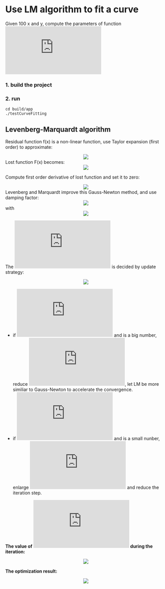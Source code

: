 # Use LM algorithm to fit a curve
Given 100 x and y, compute the parameters of function ![](https://latex.codecogs.com/gif.latex?y%20%3D%20exp%28ax%5E2&plus;bx&plus;c%29)
### 1. build the project
### 2. run 
`cd build/app`  
`./testCurveFitting`

## Levenberg-Marquardt algorithm
Residual function f(x) is a non-linear function, use Taylor expansion (first order) to approximate:  
<div align=center><img src=https://latex.codecogs.com/gif.latex?%5Cbold%7Bf%7D%20%28%5Cbold%7Bx%7D&plus;%5CDelta%20%5Cbold%7Bx%7D%29%20%5Capprox%20%5Cbold%7Bf%28x%29%7D%20&plus;%20%5Cbold%7BJ%7D%20%5CDelta%20%5Cbold%7Bx%7D></div>
Lost function F(x) becomes:
<div align=center><img src=https://latex.codecogs.com/gif.latex?F%28%5Cbold%7Bx%7D&plus;%20%5CDelta%20%5Cbold%7Bx%7D%29%20%3D%20%5Cfrac%7B1%7D%7B2%7D%20%7C%7C%5Cbold%7Bf%28x&plus;%5CDelta%20x%29%7D%7C%7C%5E2%20%3D%20F%28%5Cbold%7Bx%7D%29%20&plus;%20%5CDelta%20%5Cbold%7Bx%7D%20%5ET%20%5Cbold%7BJ%7D%5ET%5Cbold%7Bf%7D%20&plus;%20%5Cfrac%7B1%7D%7B2%7D%20%5CDelta%20%5Cbold%7Bx%7D%5ET%5Cbold%7BJ%7D%5ET%5Cbold%7BJ%7D%20%5CDelta%20%5Cbold%7Bx%7D></div>

Compute first order derivative of lost function and set it to zero:
<div align=center><img src=https://latex.codecogs.com/gif.latex?%5Cbold%7BJ%7D%5ET%20%5Cbold%7BJ%7D%20%5CDelta%20%5Cbold%7Bx%7D%20%3D%20-%5Cbold%7BJ%7D%5ET%5Cbold%7Bf%7D></div>
Levenberg and Marquardt improve this Gauss-Newton method, and use damping factor:  
<div align=center><img src=https://latex.codecogs.com/gif.latex?%28%5Cbold%7BJ%7D%5ET%20%5Cbold%7BJ%7D%20%5CDelta%20&plus;%20%5Cmu%20%5Cbold%7BI%7D%29%20%5Cbold%7Bx%7D%20%3D%20-%5Cbold%7BJ%7D%5ET%5Cbold%7Bf%7D></div>  with 
<div align=center><img src=https://latex.codecogs.com/gif.latex?%5Cmu%20%5Cge%200></div>

The ![](https://latex.codecogs.com/gif.latex?%5Cmu) is decided by update strategy:
<div align=center><img src=https://latex.codecogs.com/gif.latex?%5Crho%20%3D%20%5Cfrac%7BF%28%5Cbold%7Bx%7D%29%20-%20F%28%5Cbold%7Bx%7D%20&plus;%20%5CDelta%20%5Cbold%7Bx%7D%29%7D%7B%5Cfrac%7B1%7D%7B2%7D%20%5CDelta%20%5Cbold%7Bx%7D%5ET%28%5Cmu%20%5CDelta%20%5Cbold%7Bx%7D%20-%20%5Cbold%7BJ%7D%5ET%5Cbold%7Bf%7D%29%7D></div>

+ if ![](https://latex.codecogs.com/gif.latex?%5Crho%20%3E%200) and is a big number, reduce ![](https://latex.codecogs.com/gif.latex?%5Cmu), let LM be more similiar to Gauss-Newton to accelerate the convergence.
+ if ![](https://latex.codecogs.com/gif.latex?%5Crho%20%3C%200) and is a small nunber, enlarge ![](https://latex.codecogs.com/gif.latex?%5Cmu) and reduce the iteration step.  

**The value of ![](https://latex.codecogs.com/gif.latex?%5Cmu) during the iteration:**
<div align=center><img src=https://github.com/lbw0502/Visual_Inertial_SLAM_Course/blob/master/exercise3_Curve_Fitting_LM/doc/mu.png></div>

**The optimization result:**
<div align=center><img src=https://github.com/lbw0502/Visual_Inertial_SLAM_Course/blob/master/exercise3_Curve_Fitting_LM/doc/opt_result.png></div>


